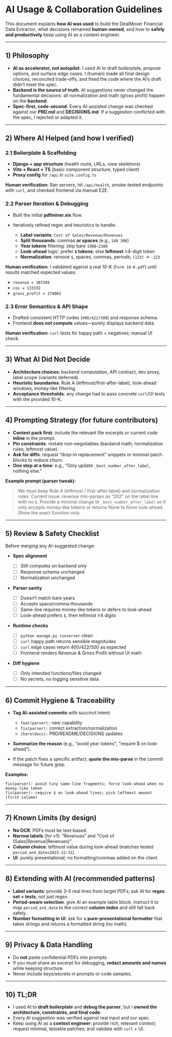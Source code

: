 # AI Usage & Collaboration Guidelines

This document explains **how AI was used** to build the DealMover Financial Data Extractor, what decisions remained **human-owned**, and how to **safely and productively** keep using AI as a context engineer.

---

## 1) Philosophy

* **AI as accelerator, not autopilot.**
  I used AI to draft boilerplate, propose options, and surface edge cases. I (human) made all final design choices, reconciled trade-offs, and fixed the code where the AI’s draft didn’t meet the spec.
* **Backend is the source of truth.**
  AI suggestions never changed the fundamental decisions: all normalization and math (gross profit) happen on the **backend**.
* **Spec-first, code-second.**
  Every AI-assisted change was checked against our **PRD.md** and **DECISIONS.md**. If a suggestion conflicted with the spec, I rejected or adapted it.

---

## 2) Where AI Helped (and how I verified)

### 2.1 Boilerplate & Scaffolding

* **Django + app structure** (health route, URLs, view skeletons)
* **Vite + React + TS** (basic component structure, typed client)
* **Proxy config** for `/api` in `vite.config.ts`

**Human verification:** Ran servers, hit `/api/health`, smoke-tested endpoints with `curl`, and checked frontend via manual E2E.

### 2.2 Parser Iteration & Debugging

* Built the initial **pdfminer.six** flow.
* Iteratively refined regex and heuristics to handle:

  * **Label variants**: `Cost of Sales/Revenue/Revenues`
  * **Split thousands**: commas **or spaces** (e.g., `146 306`)
  * **Year tokens** filtering: skip bare `1900–2100`
  * **Look-ahead** logic: prefer **`$` tokens**; else **leftmost** ≥4-digit token
  * **Normalization**: remove `$`, spaces, commas, periods; `(123)` → `-123`

**Human verification:**
I validated against a real 10-K (`Form 10-K.pdf`) until results matched expected values:

* `revenue = 307394`
* `cos = 133332`
* `gross_profit = 174062`

### 2.3 Error Semantics & API Shape

* Drafted consistent HTTP codes (`400/422/500`) and response schema.
* Frontend **does not compute** values—purely displays backend data.

**Human verification:**
`curl` tests for happy path + negatives; manual UI check.

---

## 3) What AI Did **Not** Decide

* **Architecture choices**: backend computation, API contract, dev proxy, label scope (variants deferred).
* **Heuristic boundaries**: Rule A (leftmost/first-after-label), look-ahead windows, money-like filtering.
* **Acceptance thresholds**: any change had to pass concrete `curl`/UI tests with the provided 10-K.

---

## 4) Prompting Strategy (for future contributors)

* **Context pack first**: include the relevant file excerpts or current code **inline** in the prompt.
* **Pin constraints**: restate non-negotiables (backend math; normalization rules; leftmost value).
* **Ask for diffs**: request “drop-in replacement” snippets or minimal patch blocks to reduce churn.
* **One step at a time**: e.g., “Only update `_best_number_after_label`, nothing else.”

**Example prompt (parser tweak):**

> We must keep Rule A (leftmost / first-after-label) and normalization rules. Current issue: revenue mis-parses as “202” on the label line with no `$`. Provide a minimal change to `_best_number_after_label` so it only accepts money-like tokens or returns None to force look-ahead. Show the exact function only.

---

## 5) Review & Safety Checklist

Before merging any AI-suggested change:

* **Spec alignment**

  * [ ] Still computes on backend only
  * [ ] Response schema unchanged
  * [ ] Normalization unchanged
* **Parser sanity**

  * [ ] Doesn’t match bare years
  * [ ] Accepts space/comma thousands
  * [ ] Same-line requires money-like tokens or defers to look-ahead
  * [ ] Look-ahead prefers `$`, then leftmost ≥4 digits
* **Runtime checks**

  * [ ] `python manage.py runserver` clean
  * [ ] `curl` happy path returns sensible magnitudes
  * [ ] `curl` edge cases return 400/422/500 as expected
  * [ ] Frontend renders Revenue & Gross Profit without UI math
* **Diff hygiene**

  * [ ] Only intended functions/files changed
  * [ ] No secrets, no logging sensitive data

---

## 6) Commit Hygiene & Traceability

* **Tag AI-assisted commits** with succinct intent:

  * `feat(parser):` new capability
  * `fix(parser):` correct extraction/normalization
  * `chore(docs):` PRD/README/DECISIONS updates
* **Summarize the reason** (e.g., “avoid year tokens”, “require \$ on look-ahead”).
* If the patch fixes a specific artifact, **quote the mis-parse** in the commit message for future grep.

**Examples:**

```
fix(parser): avoid tiny same-line fragments; force look-ahead when no money-like token
fix(parser): require $ on look-ahead lines; pick leftmost amount (first column)
```

---

## 7) Known Limits (by design)

* **No OCR**: PDFs must be text-based.
* **Narrow labels** (for v1): “Revenues” and “Cost of (Sales|Revenue|Revenues)”.
* **Column choice**: leftmost value during look-ahead (matches tested `period_end_date=2023-12-31`).
* **UI**: purely presentational; no formatting/commas added on the client.

---

## 8) Extending with AI (recommended patterns)

* **Label variants**: provide 3–5 real lines from target PDFs; ask AI for **regex set + tests**, not just regex.
* **Period-aware selection**: give AI an example table block; instruct it to map `period_end_date` to the correct **column index** and still fall back safely.
* **Number formatting in UI**: ask for a **pure-presentational formatter** that takes strings and returns a formatted string (no math).

---

## 9) Privacy & Data Handling

* Do **not** paste confidential PDFs into prompts.
* If you must share an excerpt for debugging, **redact amounts and names** while keeping structure.
* Never include keys/secrets in prompts or code samples.

---

## 10) TL;DR

* I used AI to **draft boilerplate** and **debug the parser**, but I **owned the architecture, constraints, and final code**.
* Every AI suggestion was verified against real input and our spec.
* Keep using AI as a **context engineer**: provide rich, relevant context; request minimal, testable patches; and validate with `curl` + UI.



